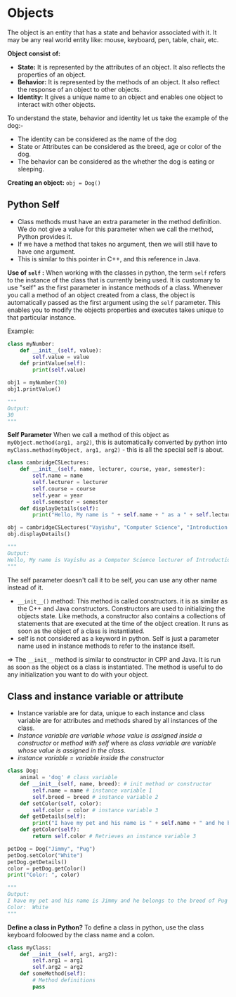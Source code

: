 # **Objects**
The object is an entity that has a state and behavior associated with it. It may be any real world entity like: mouse, keyboard, pen, table, chair, etc.

**Object consist of:**
- **State:** It is represented by the attributes of an object. It also reflects the properties of an object.
- **Behavior:** It is represented by the methods of an object. It also reflect the response of an object to other objects.
- **Identity:** It gives a unique name to an object and enables one object to interact with other objects.

To understand the state, behavior and identity let us take the example of the dog:-
* The identity can be considered as the name of the dog
* State or Attributes can be considered as the breed, age or color of the dog.
* The behavior can be considered as the whether the dog is eating or sleeping.

**Creating an object:**
`obj = Dog()`

## **Python Self**
- Class methods must have an extra parameter in the method definition. We do not give a value for this parameter when we call the method, Python provides it.
- If we have a method that takes no argument, then we will still have to have one argument.
- This is similar to this pointer in C++, and this reference in Java.

**Use of `self` :**
When working with the classes in python, the term `self` refers to the instance of the class that is currently being used. It is customary to use "self" as the first parameter in instance methods of a class. Whenever you call a method of an object created from a class, the object is automatically passed as the first argument using the `self` parameter. This enables you to modify the objects properties and executes takes unique to that particular instance.

Example:
```py
class myNumber:
    def __init__(self, value):
        self.value = value
    def printValue(self):
        print(self.value)

obj1 = myNumber(30)
obj1.printValue()

"""
Output:
30
"""
```
**Self Parameter**
When we call a method of this object as `myObject.method(arg1, arg2)`, this is automatically converted by python into `myClass.method(myObject, arg1, arg2)` - this is all the special self is about.
```py
class cambridgeCSLectures:
    def __init__(self, name, lecturer, course, year, semester):
        self.name = name
        self.lecturer = lecturer
        self.course = course
        self.year = year
        self.semester = semester
    def displayDetails(self):
        print("Hello, My name is " + self.name + " as a " + self.lecturer + " lecturer of " + self.course + " of " + self.year + " of " + self.semester + " semester ")

obj = cambridgeCSLectures("Vayishu", "Computer Science", "Introduction to Python Programming", "2024", "2nd")
obj.displayDetails()

"""
Output:
Hello, My name is Vayishu as a Computer Science lecturer of Introduction to Python Programming of 2024 of 2nd semester
"""
```
The self parameter doesn't call it to be self, you can use any other name instead of it.
* `__init__()` method: This method is called constructors. it is as similar as the C++ and Java constructors. Constructors are used to initializing the objects state. Like methods, a constructor also contains a collections of statements that are executed at the time of the object creation. It runs as soon as the object of a class is instantiated.
* self is not considered as a keyword in python. Self is just a parameter name used in instance methods to refer to the instance itself.

=> The `__init__` method is similar to constructor in CPP and Java. It is run as soon as the object os a class is instantiated. The method is useful to do any initialization you want to do with your object.

## **Class and instance variable or attribute**
* Instance variable are for data, unique to each instance and class variable are for attributes and methods shared by all instances of the class. 
* *Instance variable are variable whose value is assigned inside a constructor* or *method with self* where as *class variable are variable whose value is assigned in the class*.
* *instance variable = variable inside the constructor*

```py
class Dog:
    animal = 'dog' # class variable
    def __init__(self, name, breed): # init method or constructor
        self.name = name # instance variable 1
        self.breed = breed # instance variable 2
    def setColor(self, color):
        self.color = color # instance variable 3
    def getDetails(self):
        print("I have my pet and his name is " + self.name + " and he belongs to the breed of " + self.breed) # Retrieves an instance variable 1 and 2
    def getColor(self):
        return self.color # Retrieves an instance variable 3

petDog = Dog("Jimmy", "Pug")
petDog.setColor("White")
petDog.getDetails()
color = petDog.getColor()
print("Color: ", color)

"""
Output:
I have my pet and his name is Jimmy and he belongs to the breed of Pug
Color:  White
"""
```

**Define a class in Python?**
To define a class in python, use the class keyboard foloowed by the class name and a colon.

```py
class myClass:
    def __init__(self, arg1, arg2):
        self.arg1 = arg1
        self.arg2 = arg2
    def someMethod(self):
        # Method definitions
        pass
```